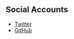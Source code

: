 ## Social Accounts

- [Twitter](https://twitter.com/fujimizu)
- [GitHub](https://github.com/fujimizu)
